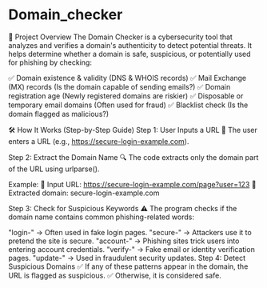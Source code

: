 # Domain_checker
🚀 Project Overview The Domain Checker is a cybersecurity tool that analyzes and verifies a domain's authenticity to detect potential threats. It helps determine whether a domain is safe, suspicious, or potentially used for phishing by checking:

✅ Domain existence & validity (DNS & WHOIS records) ✅ Mail Exchange (MX) records (Is the domain capable of sending emails?) ✅ Domain registration age (Newly registered domains are riskier) ✅ Disposable or temporary email domains (Often used for fraud) ✅ Blacklist check (Is the domain flagged as malicious?)

🛠 How It Works (Step-by-Step Guide) Step 1: User Inputs a URL 📌 The user enters a URL (e.g., https://secure-login-example.com).

Step 2: Extract the Domain Name 🔍 The code extracts only the domain part of the URL using urlparse().

Example: 🔹 Input URL: https://secure-login-example.com/page?user=123 🔹 Extracted domain: secure-login-example.com

Step 3: Check for Suspicious Keywords ⚠️ The program checks if the domain name contains common phishing-related words:

"login-" → Often used in fake login pages. "secure-" → Attackers use it to pretend the site is secure. "account-" → Phishing sites trick users into entering account credentials. "verify-" → Fake email or identity verification pages. "update-" → Used in fraudulent security updates. Step 4: Detect Suspicious Domains ✅ If any of these patterns appear in the domain, the URL is flagged as suspicious. ✅ Otherwise, it is considered safe.
